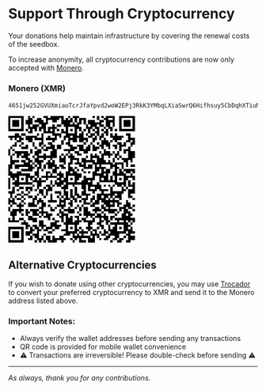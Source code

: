 # Support Through Cryptocurrency

Your donations help maintain infrastructure by covering the renewal costs of the seedbox.

To increase anonymity, all cryptocurrency contributions are now only accepted with [Monero](https://www.getmonero.org/). 

### Monero (XMR)

```
4651jw252GVUXmiaoTcrJfaYpvd2woW2EPj3RkK3YMbqLXiaSwrQ6Hifhsuy5CbDqhXTiuNdE7ozRG9qLEwSvwhUE55jviQ
```

![Monero QR Code](https://github.com/GOG-Games-com/wallet-addresses/blob/main/images/monero.png)

## Alternative Cryptocurrencies

If you wish to donate using other cryptocurrencies, you may use [Trocador](https://trocador.app) to convert your preferred cryptocurrency to XMR and send it to the Monero address listed above.

### Important Notes:

- Always verify the wallet addresses before sending any transactions
- QR code is provided for mobile wallet convenience
- :warning: Transactions are irreversible! Please double-check before sending :warning:

---

_As always, thank you for any contributions._
